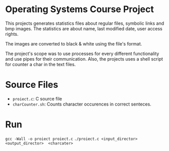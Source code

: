 # Operating Systems Course Project

  

This projects generates statistics files about regular files, symbolic links and bmp images. The statistics are about name, last modified date, user access rights.

  

The images are converted to black & white using the file's format.

  

The project's scope was to use processes for every different functionality and use pipes for their communication. Also, the projects uses a shell script for counter a char in the text files.

  

# Source Files

  

* `proiect.c`: C source file
* `charCounter.sh`: Counts character occurences in correct senteces.

  

# Run

`gcc -Wall -o proiect proiect.c`
`./proiect.c <input_director>  <output_director>  <charcater>`
